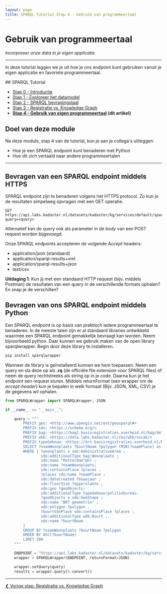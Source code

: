 ```yaml
---
layout: page
title: SPARQL Tutorial Stap 4 - Gebruik van programmeertaal
---
```


# Gebruik van programmeertaal

*Incorporeer onze data in je eigen applicatie*

***

In deze tutorial leggen we je uit hoe je ons endpoint kunt gebruiken vanuit je eigen applicatie en favoriete programmeertaal.

<div class="textbox" markdown="1">
## SPARQL Tutorial

- [Stap 0 - Introductie](/developer/sparql/tutorial/0-Introductie)
- [Stap 1 - Exploreer het datamodel](/developer/sparql/tutorial/1-Exploreer-het-datamodel)
- [Stap 2 - SPARQL bevragingstaal](/developer/sparql/tutorial/2-SPARQL)
- [Stap 3 - Registratie vs. Knowledge Graph](/developer/sparql/tutorial/3-Registratie-vs-Knowledge-Graph)
- **[Stap 4 - Gebruik van eigen programmeertaal](/developer/sparql/tutorial/4-Gebruik-eigen-programmeertaal) (dit artikel)**

</div>

## Doel van deze module

Na deze module, stap 4 van de tutorial, kun je aan je collega's uitleggen:

- Hoe je een SPARQL endpoint kunt benaderen met Python
- Hoe dit zich vertaald naar andere programmeertalen

***

## Bevragen van een SPARQL endpoint middels HTTPS

SPARQL endpoint zijn te benaderen volgens het HTTPS protocol. Zo kun je de resultaten simpelweg opvragen met een GET operatie.

``` http
GET https://api.labs.kadaster.nl/datasets/kadaster/kg/services/default/sparql?query=<query>
```

Alternatief kan de query ook als parameter in de *body* van een POST request worden bijgevoegd.

Onze SPARQL endpoints accepteren de volgende *Accept* headers:

- application/json (standaard)
- application/sparql-results+xml
- application/sparql-results+json
- text/csv

<div class="textbox" markdown="2">
    <b>Uitdaging 1</b>: Kun jij met een standaard HTTP request (bijv. middels Postman) de resultaten van een query in de verschillende formats ophalen? En snap je de verschillen?
</div>

## Bevragen van ons SPARQL endpoint middels Python

Een SPARQL endpoint is op basis van praktisch iedere programmeertaal te benaderen. In de meeste talen zijn er al standaard libraries ontwikkeld waarmee een SPARQL endpoint gemakkelijk bevraagt kan worden. Neem bijvoorbeeld python. Daar kunnen we gebruik maken van de open library sparqlwrapper. Begin door deze library te installeren.

``` ps
pip install sparqlwrapper
```

Wanneer de library is geïnstalleerd kunnen we hem toepassen. Neem een query en sla deze op als **.rq** (de officiële file extension voor SPARQL files) of neem de query rechtstreeks als string op in je code. Daarna kun je het endpoint een request sturen. Middels returnFormat (een wrapper om de *accept-header*) kun je bepalen in welk formaat (Bijv. JSON, XML, CSV) je de gegevens wil ophalen.

``` python
from SPARQLWrapper import SPARQLWrapper, JSON

if __name__ == "__main__":

    query = """
        PREFIX geo: <http://www.opengis.net/ont/geosparql#>
        PREFIX sdo: <https://schema.org/>
        PREFIX bag: <https://bag2.basisregistraties.overheid.nl/bag/def/>
        PREFIX wkb: <https://data.labs.kadaster.nl/cbs/wbk/vocab/>
        PREFIX typeGebouw: <https://brt.basisregistraties.overheid.nl/brt/id/typeGebouw/>
        SELECT ?naamWoonplaats ?buurtNaam ?polygon (MIN(?naamPlace) as ?adres)  (SUM(?oppervlakte) as ?totaleOppervlakte)
        WHERE { ?woonplaats a sdo:AdministrativeArea ;
                sdo:additionalType bag:Woonplaats ;
                sdo:name "Rotterdam"@nl ;
                sdo:name ?naamWoonplaats;
                sdo:containsPlace ?places .
                ?places sdo:name ?naamPlace ;
                sdo:dateCreated ?bouwjaar ;
                sdo:floorSize ?oppervlakte ;
                sdo:geo ?geoObjects;
                sdo:additionalType typeGebouw:politiebureau.
                ?geoObjects a sdo:GeoShape ;
                sdo:name "BRT geometrie" ;
                sdo:polygon ?polygon .
                ?buurtVanPlace sdo:containsPlace ?places ;
                sdo:additionalType wkb:Buurt ;
                sdo:name ?buurtNaam .
        }
        GROUP BY ?naamWoonplaats ?buurtNaam ?polygon
        ORDER BY ASC(?buurtNaam)
        LIMIT 200
    """

    ENDPOINT = "https://api.labs.kadaster.nl/datasets/kadaster/kg/services/default/sparql"
    wrapper = SPARQLWrapper(ENDPOINT, returnFormat=JSON)

    wrapper.setQuery(query)
    results = wrapper.query().convert()
```

***

<div style="text-align: left">
    <a href="/developer/sparql/tutorial/3-Registratie-vs-Knowledge-Graph">
        &#10094; Vorige stap: Registratie vs. Knowledge Graph
    </a>
</div>
